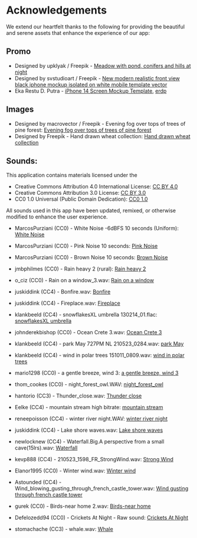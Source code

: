 # Acknowledgements

We extend our heartfelt thanks to the following for providing the beautiful and serene assets that enhance the experience of our app:

## Promo
- Designed by upklyak / Freepik - [Meadow with pond, conifers and hills at night](https://www.freepik.com/free-vector/meadow-with-pond-conifers-hills-night_23007728.htm)
- Designed by svstudioart / Freepik - [New modern realistic front view black iphone mockup isolated on white mobile template vector](https://www.freepik.com/free-vector/new-modern-realistic-front-view-black-iphone-mockup-isolated-white-mobile-template-vector_33632328.htm)
- Eka Restu D. Putra - [iPhone 14 Screen Mockup Template](https://www.behance.net/gallery/177678899/iPhone-14-Screen-Mockup-Template), [erdp](https://erdp.me)

## Images
- Designed by macrovector / Freepik - Evening fog over tops of trees of pine forest: [Evening fog over tops of trees of pine forest](https://www.freepik.com/free-vector/evening-fog-tops-trees-pine-forest_6804326.htm)
- Designed by Freepik - Hand drawn wheat collection: [Hand drawn wheat collection](https://www.freepik.com/free-vector/hand-drawn-wheat-collection_1544073.htm)

## Sounds:
This application contains materials licensed under the
- Creative Commons Attribution 4.0 International License: [CC BY 4.0](https://creativecommons.org/licenses/by/4.0/)
- Creative Commons Attribution 3.0 License: [CC BY 3.0](https://creativecommons.org/licenses/by/3.0/)
- CC0 1.0 Universal (Public Domain Dedication): [CC0 1.0](https://creativecommons.org/publicdomain/zero/1.0/)

All sounds used in this app have been updated, remixed, or otherwise modified to enhance the user experience.

- MarcosPurziani (CC0) - White Noise -6dBFS 10 seconds (Uniform): [White Noise](https://freesound.org/people/MarcosPurziani/sounds/537284/)
- MarcosPurziani (CC0) - Pink Noise 10 seconds: [Pink Noise](https://freesound.org/people/MarcosPurziani/sounds/537285/)
- MarcosPurziani (CC0) - Brown Noise 10 seconds: [Brown Noise](https://freesound.org/people/MarcosPurziani/sounds/537286/)

- jmbphilmes (CC0) - Rain heavy 2 (rural): [Rain heavy 2](https://freesound.org/people/jmbphilmes/sounds/200272/)
- o_ciz (CC0) - Rain on a window_3.wav: [Rain on a window](https://freesound.org/people/o_ciz/sounds/475465/)

- juskiddink (CC4) - Bonfire.wav: [Bonfire](https://freesound.org/people/juskiddink/sounds/65795/)
- juskiddink (CC4) - Fireplace.wav: [Fireplace](https://freesound.org/people/juskiddink/sounds/215658/)
- klankbeeld (CC4) - snowflakesXL umbrella 130214_01.flac: [snowflakesXL umbrella](https://freesound.org/people/klankbeeld/sounds/178190/)
- johnderekbishop (CC0) - Ocean Crete 3.wav: [Ocean Crete 3](https://freesound.org/people/johnderekbishop/sounds/404685/)
- klankbeeld (CC4) - park May 727PM NL 210523_0284.wav: [park May](https://freesound.org/people/klankbeeld/sounds/584781/)
- klankbeeld (CC4) - wind in polar trees 151011_0809.wav: [wind in polar trees](https://freesound.org/people/klankbeeld/sounds/324573/)
- mario1298 (CC0) - a gentle breeze, wind 3: [a gentle breeze, wind 3](https://freesound.org/people/mario1298/sounds/181252/)
- thom_cookes (CC0) - night_forest_owl.WAV: [night_forest_owl](https://freesound.org/people/thom_cookes/sounds/475376/)
- hantorio (CC3) - Thunder_close.wav: [Thunder close](https://freesound.org/people/hantorio/sounds/121945/)

- Eelke (CC4) - mountain stream high bitrate: [mountain stream](https://freesound.org/people/Eelke/sounds/462618/)
- reneepoisson (CC4) - winter river night.WAV: [winter river night](https://freesound.org/people/reneepoisson/sounds/611207/)
- juskiddink (CC4) - Lake shore waves.wav: [Lake shore waves](https://freesound.org/people/juskiddink/sounds/102808/)
- newlocknew (CC4) - Waterfall.Big.A perspective from a small cave(15lrs).wav: [Waterfall](https://freesound.org/people/newlocknew/sounds/609493/)

- kevp888 (CC4) - 210523_1598_FR_StrongWind.wav: [Strong Wind](https://freesound.org/people/kevp888/sounds/573289/)
- Elanor1995 (CC0) - Winter wind.wav: [Winter wind](https://freesound.org/people/Elanor1995/sounds/688841/)
- Astounded (CC4) - Wind_blowing_gusting_through_french_castle_tower.wav: [Wind gusting through french castle tower](https://freesound.org/people/Astounded/sounds/483479/)

- gurek (CC0) - Birds-near home 2.wav: [Birds-near home](https://freesound.org/people/gurek/sounds/433000/)
- Defelozedd94 (CC0) - Crickets At Night - Raw sound: [Crickets At Night](https://freesound.org/people/Defelozedd94/sounds/522299/)
- stomachache (CC3) - whale.wav: [Whale](https://freesound.org/people/stomachache/sounds/53266/)

